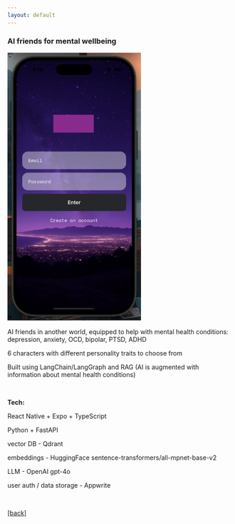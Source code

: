 ```yaml
---
layout: default
---
```


### AI friends for mental wellbeing

<img src="/assets/aifriend.png" alt="AI Friend" style="width: 300px; height: auto;">

AI friends in another world, equipped to help with mental health conditions: depression, anxiety, OCD, bipolar, PTSD, ADHD

6 characters with different personality traits to choose from

Built using LangChain/LangGraph and RAG (AI is augmented with information about mental health conditions)

&nbsp;

**Tech:**

React Native + Expo + TypeScript

Python + FastAPI

vector DB - Qdrant

embeddings - HuggingFace sentence-transformers/all-mpnet-base-v2

LLM - OpenAI gpt-4o

user auth / data storage - Appwrite

&nbsp;

[[back]](/projects)

&nbsp;

&nbsp;